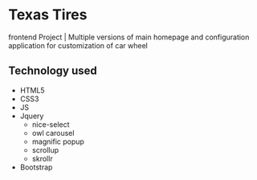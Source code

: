 # Texas Tires

frontend Project | Multiple versions of main homepage and configuration application for customization of car wheel


## Technology used
- HTML5
- CSS3
- JS
- Jquery
    - nice-select
    - owl carousel
    - magnific popup
    - scrollup
    - skrollr
- Bootstrap
